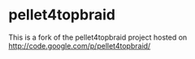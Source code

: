 pellet4topbraid
===============

This is a fork of the pellet4topbraid project hosted on http://code.google.com/p/pellet4topbraid/
